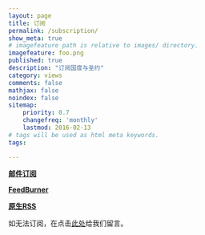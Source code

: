 ```yaml
---
layout: page
title: 订阅
permalink: /subscription/
show_meta: true
# imagefeature path is relative to images/ directory.
imagefeature: foo.png
published: true
description: "订阅国度与圣约"
category: views
comments: false
mathjax: false
noindex: false
sitemap:
    priority: 0.7
    changefreq: 'monthly'
    lastmod: 2016-02-13
# tags will be used as html meta keywords.    
tags:

---
```


[**邮件订阅**](https://shimo.im/forms/gpwRqky6jTXjdtqV/fill)  

[**FeedBurner**](http://feeds.feedburner.com/github/koc)  



[**原生RSS**](https://kingdomandcovenant.gitee.io/feed.xml)

如无法订阅，在点击[此处](https://shimo.im/forms/XN4Sh201nOI3LXcA/fill)给我们留言。
